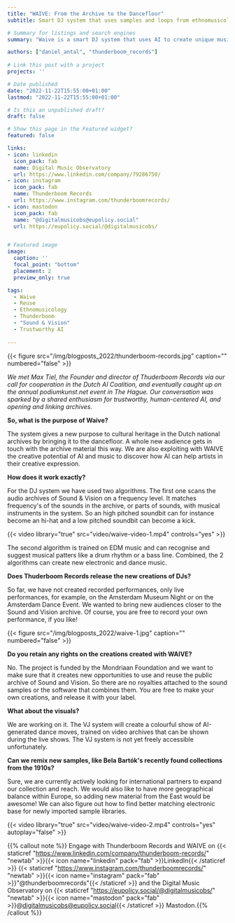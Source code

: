 ```yaml
---
title: "WAIVE: From the Archive to the Dancefloor"
subtitle: Smart DJ system that uses samples and loops from ethnomusicological archives.

# Summary for listings and search engines
summary: "Waive is a smart DJ system that uses AI to create unique music samples, beats and loops from the digitised audio archives of the Sound and Vision Institute in the Netherlands. You can create remixes of heritage value small samples and make electronic music with it."

authors: ["daniel_antal", "thunderboom_records"]
 
# Link this post with a project
projects: ''

# Date published
date: "2022-11-22T15:55:00+01:00"
lastmod: "2022-11-22T15:55:00+01:00"

# Is this an unpublished draft?
draft: false

# Show this page in the Featured widget?
featured: false

links:
- icon: linkedin
  icon_pack: fab
  name: Digital Music Observatory
  url: https://www.linkedin.com/company/79286750/
- icon: instagram
  icon_pack: fab
  name: Thunderboom Records
  url: https://www.instagram.com/thunderboomrecords/
- icon: mastodon
  icon_pack: fab
  name: "@digitalmusicobs@eupolicy.social"
  url: https://eupolicy.social/@digitalmusicobs/


# Featured image
image:
  caption: ''
  focal_point: "bottom"
  placement: 2
  preview_only: true

tags:
  - Waive
  - Reuse
  - Ethnomusicology
  - Thunderboom
  - "Sound & Vision"
  - Trustworthy AI
  
---
```


{{< figure src="/img/blogposts_2022/thunderboom-records.jpg" caption="" numbered="false" >}}

*We met Max Tiel, the Founder and director of Thuderboom Records via our call for cooperation in the Dutch AI Coalition, and eventually caught up on the annual podiumkunst.net event in The Hague. Our conversation was sparked by a shared enthusiasm for trustworthy, human-centered AI, and opening and linking archives.*

**So, what is the purpose of Waive?**

The system gives a new purpose to cultural heritage in the Dutch national archives by bringing it to the dancefloor. A whole new audience gets in touch with the archive material this way.  We are also exploiting with WAIVE the creative potential of AI and music to discover how AI can help artists in their creative expression. 

**How does it work exactly?**

For the DJ system we have used two algorithms. The first one scans the audio archives of Sound & Vision on a frequency level. It matches frequency's of the sounds in the archive, or parts of sounds, with musical instruments in the system. So an high pitched soundbit can for instance become an hi-hat and a low pitched soundbit can become a kick. 

{{< video library="true" src="video/waive-video-1.mp4" controls="yes" >}}

The second algorithm is trained on EDM music and can recognise and suggest musical patters like a drum rhythm or a bass line. Combined, the 2 algorithms can create new electronic and dance music. 

**Does Thuderboom Records release the new creations of DJs?**

So far, we have not created recorded performances, only live performances, for example, on the Amsterdam Museum Night or on the Amsterdam Dance Event.  We wanted to bring new audiences closer to the Sound and Vision archive. Of course, you are free to record your own performance, if you like!

{{< figure src="/img/blogposts_2022/waive-1.jpg" caption="" numbered="false" >}}

**Do you retain any rights on the creations created with WAIVE?**

No. The project is funded by the Mondriaan Foundation and we want to make sure that it creates new opportunities to use and reuse the public archive of Sound and Vision.  So there are no royalties attached to the sound samples or the software that combines them. You are free to make your own creations, and release it with your label. 

**What about the visuals?**

We are working on it. The VJ system will create a colourful show of AI-generated dance moves, trained on video archives that can be shown during the live shows. The VJ system is not yet freely accessible unfortunately. 


**Can we remix new samples, like Bela Bartók's recently found collections from the 1910s?**

Sure, we are currently actively looking for international partners to expand our collection and reach. We would also like to have more geographical balance within Europe, so adding new material from the East would be awesome! We can also figure out how to find better matching electronic base for newly imported sample libraries.

{{< video library="true" src="video/waive-video-2.mp4" controls="yes" autoplay="false" >}}


{{% callout note %}}
Engage with Thunderboom Records and WAIVE on {{< staticref "https://www.linkedin.com/company/thunderboom-records/" "newtab" >}}{{< icon name="linkedin" pack="fab" >}}LinkedIn{{< /staticref >}} {{< staticref "https://www.instagram.com/thunderboomrecords/" "newtab" >}}{{< icon name="instagram" pack="fab" >}}"@thunderboomrecords"{{< /staticref >}} and the Digital Music Observatory on 
{{< staticref "https://eupolicy.social/@digitalmusicobs/" "newtab" >}}{{< icon name="mastodon" pack="fab" >}}@digitalmusicobs@eupolicy.social{{< /staticref >}} Mastodon.{{% /callout %}}
